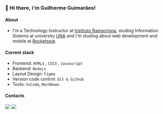 ### 👋 Hi there, i'm Guilherme Guimarães!

#### About
- I'm a Technology Instructor at [Instituto Ramacrisna](https://ramacrisna.org.br/), studing Information Sistems at university [UNA](https://www.una.br/) and
i'm studing about web development and mobile at [Rocketseat](https://www.rocketseat.com.br/).

#### Current stack
- Frontend: `HTML5` , `CSS3` , `Javascript`
- Backend: `Nodejs`
- Layout Design: `Figma`
- Version code control: `Git & Github`
- Tools: `VsCode`, `MarkDown`

#### Contacts
<div> 
  <a href = "mailto:guilhermeguimaraesnas@gmail.com"><img src="https://img.shields.io/badge/-Gmail-%23333?style=for-the-badge&logo=gmail&logoColor=white" target="_blank"></a>
  <a href="https://www.linkedin.com/in/guilherme-guimar%C3%A3es-4551501b3/" target="_blank"><img src="https://img.shields.io/badge/-LinkedIn-%230077B5?style=for-the-badge&logo=linkedin&logoColor=white" target="_blank"></a> 
 </div>


<!---
GuilhermeGuimaraesN/GuilhermeGuimaraesN is a ✨ special ✨ repository because its `README.md` (this file) appears on your GitHub profile.
You can click the Preview link to take a look at your changes.
--->
